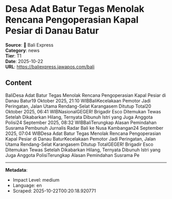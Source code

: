 # Desa Adat Batur Tegas Menolak Rencana Pengoperasian Kapal Pesiar di Danau Batur

**Source**: 📱 Bali Express  
**Category**: news  
**Tier**: T1  
**Date**: 2025-10-22  
**URL**: https://baliexpress.jawapos.com/bali

## Content

BaliDesa Adat Batur Tegas Menolak Rencana Pengoperasian Kapal Pesiar di Danau Batur19 Oktober 2025, 21:10 WIBBaliKecelakaan Pemotor Jadi Peringatan, Jalan Utama Rendang-Selat Karangasem Ditutup Total20 Oktober 2025, 06:41 WIBNasionalGEGER! Brigadir Esco Ditemukan Tewas Setelah Dikabarkan Hilang, Ternyata Dibunuh Istri yang Juga Anggota Polisi24 September 2025, 08:32 WIBBaliTerungkap Alasan Pemindahan Susrama Pembunuh Jurnalis Radar Bali ke Nusa Kambangan24 September 2025, 07:04 WIBDesa Adat Batur Tegas Menolak Rencana Pengoperasian Kapal Pesiar di Danau BaturKecelakaan Pemotor Jadi Peringatan, Jalan Utama Rendang-Selat Karangasem Ditutup TotalGEGER! Brigadir Esco Ditemukan Tewas Setelah Dikabarkan Hilang, Ternyata Dibunuh Istri yang Juga Anggota PolisiTerungkap Alasan Pemindahan Susrama Pe

---

**Metadata**:
- Impact Level: medium
- Language: en
- Scraped: 2025-10-22T00:20:18.920771
